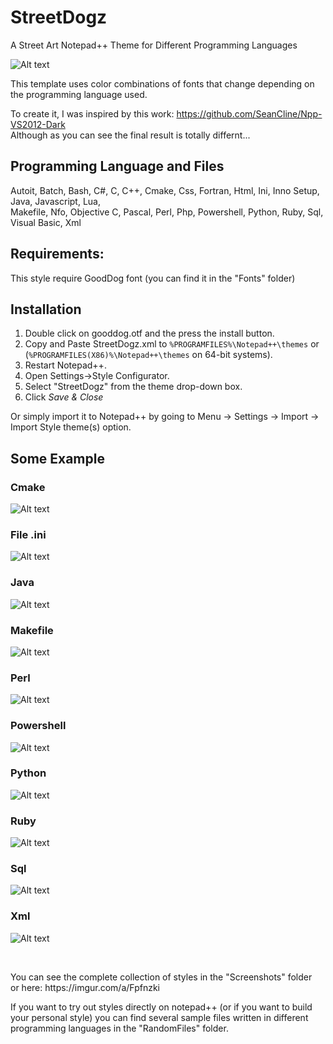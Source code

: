 # StreetDogz
A Street Art Notepad++ Theme for Different Programming Languages

![Alt text](https://github.com/JonnyBanana/Street_Dog/blob/master/Screenshots/objective-c.jpg "Street Dogz a Free Template for Notepad++")

This template uses color combinations of fonts that change depending on the programming language used.

To create it, I was inspired by this work: https://github.com/SeanCline/Npp-VS2012-Dark</BR>
Although as you can see the final result is totally differnt...

<h2>Programming Language and Files</h2>
 
Autoit, Batch, Bash, C#, C, C++, Cmake, Css, Fortran, Html, Ini, Inno Setup, Java, Javascript, Lua,</BR> Makefile, Nfo, Objective C, Pascal, Perl, Php, Powershell, Python, Ruby, Sql, Visual Basic, Xml
 
 
 <h2>Requirements:</h2>
 
 This style require GoodDog font (you can find it in the "Fonts" folder)

<h2>Installation</h2>

1. Double click on gooddog.otf and the press the install button.
2. Copy and Paste StreetDogz.xml to `%PROGRAMFILES%\Notepad++\themes` or (`%PROGRAMFILES(X86)%\Notepad++\themes` on 64-bit systems).
3. Restart Notepad++.
4. Open Settings->Style Configurator.
5. Select "StreetDogz" from the theme drop-down box.
6. Click *Save & Close*

Or simply import it to Notepad++ by going to Menu -> Settings -> Import -> Import Style theme(s) option.


<h2>Some Example</h2>

<h3>Cmake</h3>

![Alt text](https://github.com/JonnyBanana/Street_Dogz/blob/master/Screenshots/cmake.JPG "Street Dogz a Free Template for Notepad++")

<h3>File .ini</h3>

![Alt text](https://github.com/JonnyBanana/Street_Dogz/blob/master/Screenshots/ini.jpg "Street Dogz a Free Template for Notepad++")

<h3>Java</h3>

![Alt text](https://github.com/JonnyBanana/Street_Dogz/blob/master/Screenshots/java.jpg "Street Dogz a Free Template for Notepad++")

<h3>Makefile</h3>

![Alt text](https://github.com/JonnyBanana/Street_Dogz/blob/master/Screenshots/makefile.jpg "Street Dogz a Free Template for Notepad++")

<h3>Perl</h3>

![Alt text](https://github.com/JonnyBanana/Street_Dogz/blob/master/Screenshots/perl.jpg "Street Dogz a Free Template for Notepad++")

<h3>Powershell</h3>

![Alt text](https://github.com/JonnyBanana/Street_Dogz/blob/master/Screenshots/powershell.jpg "Street Dogz a Free Template for Notepad++")

<h3>Python</h3>

![Alt text](https://github.com/JonnyBanana/Street_Dogz/blob/master/Screenshots/python.jpg "Street Dogz a Free Template for Notepad++")

<h3>Ruby</h3>

![Alt text](https://github.com/JonnyBanana/Street_Dogz/blob/master/Screenshots/ruby.jpg "Street Dogz a Free Template for Notepad++")

<h3>Sql</h3>

![Alt text](https://github.com/JonnyBanana/Street_Dogz/blob/master/Screenshots/sql.jpg "Street Dogz a Free Template for Notepad++")

<h3>Xml</h3>

![Alt text](https://github.com/JonnyBanana/Street_Dogz/blob/master/Screenshots/xml.jpg "Street Dogz a Free Template for Notepad++")

</BR>
<p>You can see the complete collection of styles in the "Screenshots" folder
</BR>
or here: https://imgur.com/a/Fpfnzki</p>

<p>If you want to try out styles directly on notepad++ (or if you want to build your personal style) you can find several sample files written in different programming languages in the "RandomFiles" folder.</p>
